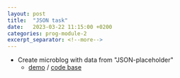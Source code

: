 ```yaml
---
layout: post
title:  "JSON task"
date:   2023-03-22 11:15:00 +0200
categories: prog-module-2
excerpt_separator: <!--more-->
---
```

- Create microblog with data from "JSON-placeholder"
  - [demo](https://bulhakovolexii.github.io/prog-academy-homeworks/hw22/) / [code base](https://github.com/bulhakovolexii/prog-academy-homeworks/tree/main/hw22/)
<!--more-->
